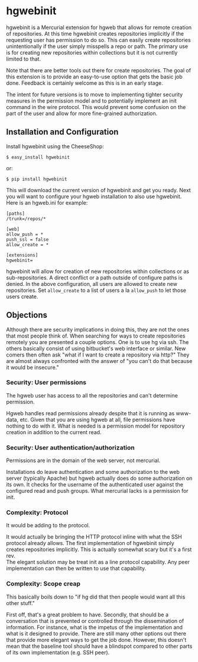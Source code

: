 hgwebinit
=========
hgwebinit is a Mercurial extension for hgweb that allows for remote creation of 
repositories.  At this time hgwebinit creates repositories implicitly if the 
requesting user has permission to do so.  This can easily create repositories 
unintentionally if the user simply misspells a repo or path.  The primary use 
is for creating new repositories within collections but it is not currently 
limited to that.

Note that there are better tools out there for create repositories.  The goal of
this extension is to provide an easy-to-use option that gets the basic job done.
Feedback is certainly welcome as this is in an early stage.

The intent for future versions is to move to implementing tighter security
measures in the permission model and to potentially implement an init command in
 the wire protocol.  This would prevent some confusion on the part of the user 
 and allow for more fine-grained authorization.

Installation and Configuration
------------------------------
Install hgwebinit using the CheeseShop:

	$ easy_install hgwebinit

or:

	$ pip install hgwebinit

This will download the current version of hgwebinit and get you ready.  Next you
will want to configure your hgweb installation to also use hgwebinit.  Here is
an hgweb.ini for example:

	[paths]
	/trunk=/repos/*

	[web]
	allow_push = *
	push_ssl = false
	allow_create = *

	[extensions]
	hgwebinit=

hgwebinit will allow for creation of new repositories within collections or as 
sub-repositories.  A direct conflict or a path outside of configure paths is 
denied.  In the above configuration, all users are allowed to create new 
repositories.  Set `allow_create` to a list of users a la `allow_push` to let 
those users create.

Objections
----------
Although there are security implications in doing this, they are not the ones 
that most people think of.  When searching for ways to create repositories 
remotely you are presented a couple options.  One is to use hg via ssh.  The 
others basically consist of using bitbucket's web interface or similar.  New 
comers then often ask "what if I want to create a repository via http?"  They 
are almost always confronted with the answer of "you can't do that because it 
would be insecure."

### Security: User permissions
The hgweb user has access to all the repositories and can't determine 
permission.

Hgweb handles read permissions already despite that it is running as www-data, 
etc.  Given that you are using hgweb at all, file permissions have nothing to do
 with it.  What is needed is a permission model for repository creation in 
 addition to the current read.

### Security: User authentication/authorization
Permissions are in the domain of the web server, not mercurial.

Installations do leave authentication and some authorization to the web server 
(typically Apache) but hgweb actually does do some authorization on its own.  It
 checks for the username of the authenticated user against the configured read 
 and push groups.  What mercurial lacks is a permission for init.

### Complexity: Protocol 
It would be adding to the protocol.

It would actually be bringing the HTTP protocol inline with what the SSH 
protocol already allows.  The first implementation of hgwebinit simply creates 
repositories implicitly.  This is actually somewhat scary but it's a first rev.  
The elegant solution may be treat init as a line protocol capability.  Any peer 
implementation can then be written to use that capability.

### Complexity: Scope creap
This basically boils down to "if hg did that then people would want all this 
other stuff."

First off, that's a great problem to have.  Secondly, that should be a 
conversation that is prevented or controlled through the dissemination of 
information.  For instance, what is the impetus of the implementation and what 
is it designed to provide.  There are still many other options out there that 
provide more elegant ways to get the job done.  However, this doesn't mean that 
the baseline tool should have a blindspot compared to other parts of its own 
implementation (e.g. SSH peer).
